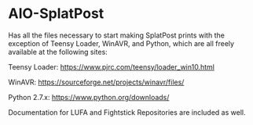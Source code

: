 # AIO-SplatPost

Has all the files necessary to start making SplatPost prints with the exception of Teensy Loader, WinAVR, and Python, which are all freely available at the following sites:

Teensy Loader: https://www.pjrc.com/teensy/loader_win10.html

WinAVR: https://sourceforge.net/projects/winavr/files/

Python 2.7.x: https://www.python.org/downloads/

Documentation for LUFA and Fightstick Repositories are included as well.
